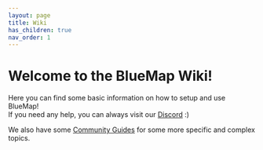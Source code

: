 ```yaml
---
layout: page
title: Wiki
has_children: true
nav_order: 1
---
```


# Welcome to the BlueMap Wiki!

Here you can find some basic information on how to setup and use BlueMap!  
If you need any help, you can always visit our [Discord](https://discord.gg/zmkyJa3) :)

We also have some [Community Guides]({{site.baseurl}}/community/) for some more specific and complex topics.